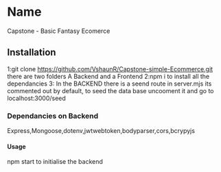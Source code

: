 # Name
Capstone - Basic Fantasy Ecomerce 
## Installation
1:git clone https://github.com/VshaunR/Capstone-simple-Ecommerce.git
there are two folders A Backend and a Frontend
2:npm i to install all the dependancies
3: In the BACKEND there is a seend route in server.mjs
its commented out by default, to seed the data base
uncooment it and go to localhost:3000/seed 

### Dependancies on Backend
Express,Mongoose,dotenv,jwtwebtoken,bodyparser,cors,bcrypyjs

#### Usage
npm start to initialise the backend